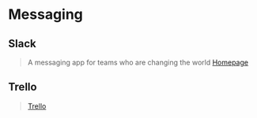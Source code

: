 # Messaging

## Slack

> A messaging app for teams who are changing the world [Homepage](https://slack.com/)

## Trello

>  [Trello](https://trello.com/)